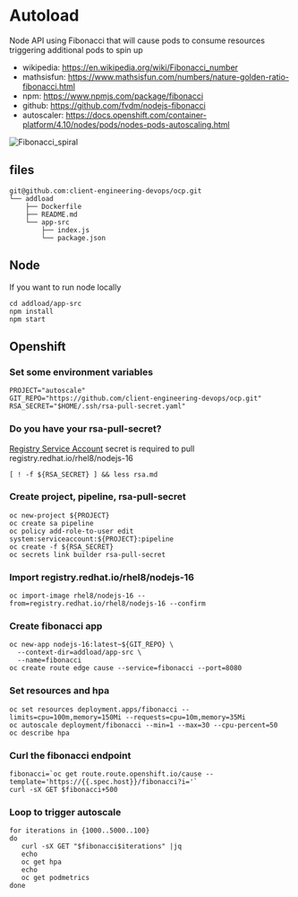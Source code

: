 # Autoload
Node API using Fibonacci that will cause pods to consume resources triggering additional pods to spin up
- wikipedia: https://en.wikipedia.org/wiki/Fibonacci_number
- mathsisfun: https://www.mathsisfun.com/numbers/nature-golden-ratio-fibonacci.html
- npm: https://www.npmjs.com/package/fibonacci
- github: https://github.com/fvdm/nodejs-fibonacci
- autoscaler: https://docs.openshift.com/container-platform/4.10/nodes/pods/nodes-pods-autoscaling.html

![Fibonacci_spiral](https://upload.wikimedia.org/wikipedia/commons/7/79/Fibonacci_spiral.svg)
## files
```
git@github.com:client-engineering-devops/ocp.git
└── addload
    ├── Dockerfile
    ├── README.md
    └── app-src
        ├── index.js
        └── package.json
```
## Node
If you want to run node locally
```
cd addload/app-src
npm install
npm start
```
## Openshift

### Set some environment variables
```
PROJECT="autoscale"
GIT_REPO="https://github.com/client-engineering-devops/ocp.git"
RSA_SECRET="$HOME/.ssh/rsa-pull-secret.yaml"
```
### Do you have your rsa-pull-secret?
[Registry Service Account](rsa.md) secret is required to pull registry.redhat.io/rhel8/nodejs-16
```
[ ! -f ${RSA_SECRET} ] && less rsa.md
```
### Create project, pipeline, rsa-pull-secret
```
oc new-project ${PROJECT}
oc create sa pipeline
oc policy add-role-to-user edit system:serviceaccount:${PROJECT}:pipeline
oc create -f ${RSA_SECRET}
oc secrets link builder rsa-pull-secret
```
### Import registry.redhat.io/rhel8/nodejs-16
```
oc import-image rhel8/nodejs-16 --from=registry.redhat.io/rhel8/nodejs-16 --confirm
```

### Create fibonacci app
```
oc new-app nodejs-16:latest~${GIT_REPO} \
  --context-dir=addload/app-src \
  --name=fibonacci 
oc create route edge cause --service=fibonacci --port=8080
```
### Set resources and hpa
```
oc set resources deployment.apps/fibonacci --limits=cpu=100m,memory=150Mi --requests=cpu=10m,memory=35Mi
oc autoscale deployment/fibonacci --min=1 --max=30 --cpu-percent=50
oc describe hpa
```

### Curl the fibonacci endpoint
```
fibonacci=`oc get route.route.openshift.io/cause --template='https://{{.spec.host}}/fibonacci?i='` 
curl -sX GET $fibonacci+500
```
### Loop to trigger autoscale 
```
for iterations in {1000..5000..100}
do
   curl -sX GET "$fibonacci$iterations" |jq
   echo
   oc get hpa
   echo
   oc get podmetrics
done
```